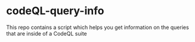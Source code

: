 # codeQL-query-info
This repo contains a script which helps you get information on the queries that are inside of a CodeQL suite
